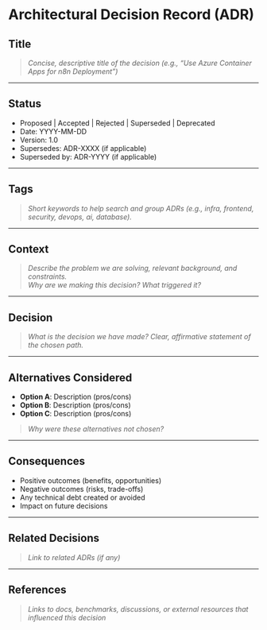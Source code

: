 # Architectural Decision Record (ADR)

## Title

> _Concise, descriptive title of the decision (e.g., “Use Azure Container Apps for n8n Deployment”)_

---

## Status

- Proposed | Accepted | Rejected | Superseded | Deprecated
- Date: YYYY-MM-DD
- Version: 1.0
- Supersedes: ADR-XXXX (if applicable)
- Superseded by: ADR-YYYY (if applicable)

---

## Tags

> _Short keywords to help search and group ADRs (e.g., infra, frontend, security, devops, ai, database)._

---

## Context

> _Describe the problem we are solving, relevant background, and constraints.  
> Why are we making this decision? What triggered it?_

---

## Decision

> _What is the decision we have made? Clear, affirmative statement of the chosen path._

---

## Alternatives Considered

- **Option A**: Description (pros/cons)
- **Option B**: Description (pros/cons)
- **Option C**: Description (pros/cons)

> _Why were these alternatives not chosen?_

---

## Consequences

- Positive outcomes (benefits, opportunities)
- Negative outcomes (risks, trade-offs)
- Any technical debt created or avoided
- Impact on future decisions

---

## Related Decisions

> _Link to related ADRs (if any)_

---

## References

> _Links to docs, benchmarks, discussions, or external resources that influenced this decision_
